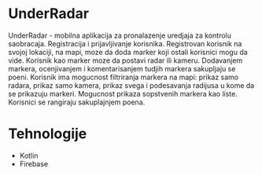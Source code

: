# UnderRadar
UnderRadar - mobilna aplikacija za pronalazenje uredjaja za kontrolu saobracaja. Registracija i prijavljivanje korisnika. Registrovan korisnik na svojoj lokaciji, na mapi, moze da doda marker koji ostali korisnici mogu da vide. Korisnik kao marker moze da postavi radar ili kameru. Dodavanjem markera, ocenjivanjem i komentarisanjem tudjih markera sakupljaju se poeni. Korisnik ima mogucnost filtriranja markera na mapi: prikaz samo radara, prikaz samo kamera, prikaz svega i podesavanja radijusa u kome da se prikazuju markeri. Mogucnost prikaza sopstvenih markera kao liste. Korisnici se rangiraju sakuplajnjem poena.

# Tehnologije
- Kotlin
- Firebase
